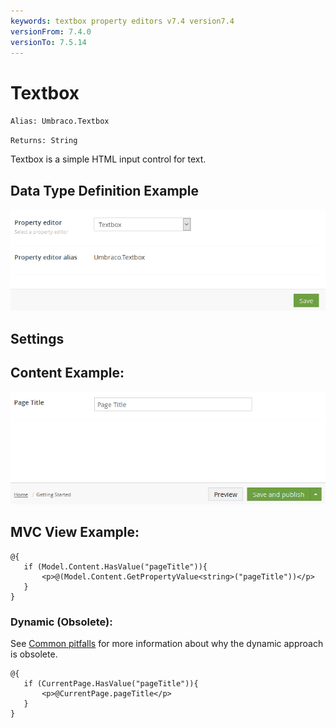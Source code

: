 ```yaml
---
keywords: textbox property editors v7.4 version7.4
versionFrom: 7.4.0
versionTo: 7.5.14
---
```


# Textbox

`Alias: Umbraco.Textbox`

`Returns: String`

Textbox is a simple HTML input control for text.

## Data Type Definition Example

![Textbox Data Type Definition](images/textbox/7/Textbox-DataType.png)

## Settings

## Content Example:

![Textbox Content Example](images/textbox/7/Textbox-Content.png)

## MVC View Example:

	@{
	   if (Model.Content.HasValue("pageTitle")){
	       <p>@(Model.Content.GetPropertyValue<string>("pageTitle"))</p>
	   }
	}


### Dynamic (Obsolete):

See [Common pitfalls](https://our.umbraco.org/documentation/reference/Common-Pitfalls/#dynamics) for more information about why the dynamic approach is obsolete.

	@{
	   if (CurrentPage.HasValue("pageTitle")){
	       <p>@CurrentPage.pageTitle</p>
	   }
	}
